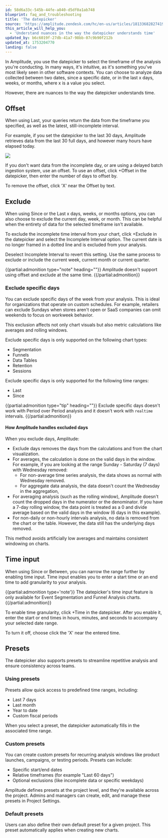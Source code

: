 ```yaml
---
id: 58d6a33c-545b-44fe-a840-d5df0a1ab748
blueprint: faq_and_troubleshooting
title: 'The datepicker'
source: 'https://amplitude.zendesk.com/hc/en-us/articles/18133682827419'
this_article_will_help_you:
  - 'Understand nuances in the way the datepicker understands time'
updated_by: b6c6019f-27db-41a7-98bb-07c9b90f212b
updated_at: 1753204770
landing: false
---
```

In Amplitude, you use the datepicker to select the timeframe of the analysis you're conducting. In many ways, it's intuitive, as it's something you've most likely seen in other software contexts. You can choose to analyze data collected between two dates, since a specific date, or in the last x days, weeks, or months, where x is a value you select. 

However, there are nuances to the way the datepicker understands time.

## Offset

When using Last, your queries return the data from the timeframe you specified, as well as the latest, still-incomplete interval.

For example, if you set the datepicker to the last 30 days, Amplitude retrieves data from the last 30 full days, and however many hours have elapsed today.

![](statamic://asset::help_center_conversions::faq/datepicker.png)

If you don't want data from the incomplete day, or are using a delayed batch ingestion system, use an offset. To use an offset, click +Offset in the datepicker, then enter the number of days to offset by.

To remove the offset, click 'X' near the Offset by text.

## Exclude

When using Since or the Last x days, weeks, or months options, you can also choose to exclude the current day, week, or month. This can be helpful when the entirety of data for the selected timeframe isn't available. 

To exclude the incomplete time interval from your chart, click +Exclude in the datepicker and select the Incomplete Interval option. The current date is no longer framed in a dotted line and is excluded from your analysis. 

Deselect Incomplete Interval to revert this setting. Use the same process to exclude or include the current week, current month or current quarter.

{{partial:admonition type="note" heading=""}}
Amplitude doesn't support using offset and exclude at the same time.
{{/partial:admonition}}

### Exclude specific days

You can exclude specific days of the week from your analysis. This is ideal for organizations that operate on custom schedules. For example, retailers can exclude Sundays when stores aren't open or SaaS companies can omit weekends to focus on workweek behavior.

This exclusion affects not only chart visuals but also metric calculations like averages and rolling windows.

Exclude specific days is only supported on the following chart types: 

* Segmentation
* Funnels
* Data Tables
* Retention
* Sessions

Exclude specific days is only supported for the following time ranges:

* Last
* Since

{{partial:admonition type="tip" heading=""}}
Exclude specific days doesn't work with Period over Period analysis and it doesn't work with `realtime` intervals.
{{/partial:admonition}}

#### How Amplitude handles excluded days

When you exclude days, Amplitude:

* Exclude days removes the days from the calculations and from the chart visualization.
* For averages, the calculation is done on the valid days in the window. For example, if you are looking at the range Sunday - Saturday (7 days) with Wednesday removed:
    * For non-average time series analysis, the data shows as normal with Wednesday removed.
    * For aggregate data analysis, the data doesn't count the Wednesday in the aggregation,
* For averaging analysis (such as the rolling window), Amplitude doesn't count the dropped days in the numerator or the denominator. If you have a 7-day rolling window, the data point is treated as a 0 and divide average based on the valid days in the window (6 days in this example).
* For non-daily or non-hourly intervals analysis, no data is removed from the chart or the table. However, the data still has the underlying days removed.

This method avoids artificially low averages and maintains consistent windowing on charts.

## Time input

When using Since or Between, you can narrow the range further by enabling time input. Time input enables you to enter a start time or an end time to add granularity to your analysis. 

{{partial:admonition type='note'}}
The datepicker's time input feature is only available for Event Segmentation and Funnel Analysis charts.
{{/partial:admonition}}

To enable time granularity, click  +Time in the datepicker. After you enable it, enter the start or end times in hours, minutes, and seconds to accompany your selected date range.

To turn it off, choose click the 'X' near the entered time.

## Presets

The datepicker also supports presets to streamline repetitive analysis and ensure consistency across teams.

### Using presets

Presets allow quick access to predefined time ranges, including:

* Last 7 days
* Last month
* Year to date
* Custom fiscal periods

When you select a preset, the datepicker automatically fills in the associated time range.

### Custom presets

You can create custom presets for recurring analysis windows like product launches, campaigns, or testing periods. Presets can include:

* Specific start/end dates
* Relative timeframes (for example "Last 60 days")
* Optional exclusions (like incomplete data or specific weekdays)

Amplitude defines presets at the project level, and they're available across the project. Admins and managers can create, edit, and manage these presets in Project Settings.

### Default presets

Users can also define their own default preset for a given project. This preset automatically applies when creating new charts.
